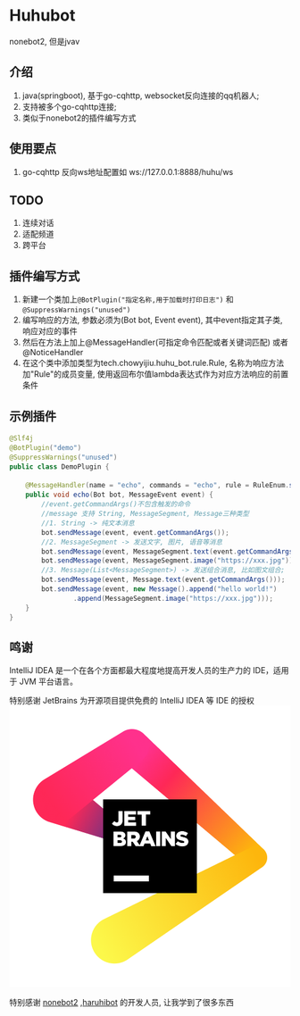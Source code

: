 # Huhubot
nonebot2, 但是jvav

## 介绍
1. java(springboot), 基于go-cqhttp, websocket反向连接的qq机器人;
2. 支持被多个go-cqhttp连接;
3. 类似于nonebot2的插件编写方式

## 使用要点
1. go-cqhttp 反向ws地址配置如 ws://127.0.0.1:8888/huhu/ws


## TODO
1. 连续对话
2. 适配频道
3. 跨平台

## 插件编写方式
1. 新建一个类加上`@BotPlugin("指定名称,用于加载时打印日志")` 和 `@SuppressWarnings("unused")`
2. 编写响应的方法, 参数必须为(Bot bot, Event event), 其中event指定其子类, 响应对应的事件
3. 然后在方法上加上@MessageHandler(可指定命令匹配或者关键词匹配) 或者 @NoticeHandler
4. 在这个类中添加类型为tech.chowyijiu.huhu_bot.rule.Rule, 名称为响应方法加"Rule"的成员变量, 使用返回布尔值lambda表达式作为对应方法响应的前置条件

## 示例插件

```Java
@Slf4j
@BotPlugin("demo")
@SuppressWarnings("unused")
public class DemoPlugin {

    @MessageHandler(name = "echo", commands = "echo", rule = RuleEnum.superuser)
    public void echo(Bot bot, MessageEvent event) {
        //event.getCommandArgs()不包含触发的命令
        //message 支持 String, MessageSegment, Message三种类型
        //1. String -> 纯文本消息
        bot.sendMessage(event, event.getCommandArgs());
        //2. MessageSegment -> 发送文字, 图片, 语音等消息
        bot.sendMessage(event, MessageSegment.text(event.getCommandArgs()));
        bot.sendMessage(event, MessageSegment.image("https://xxx.jpg"));
        //3. Message(List<MessageSegment>) -> 发送组合消息, 比如图文组合;
        bot.sendMessage(event, Message.text(event.getCommandArgs()));
        bot.sendMessage(event, new Message().append("hello world!")
                .append(MessageSegment.image("https://xxx.jpg")));
    }
}
```



## 鸣谢
IntelliJ IDEA 是一个在各个方面都最大程度地提高开发人员的生产力的 IDE，适用于 JVM 平台语言。

特别感谢 JetBrains 为开源项目提供免费的 IntelliJ IDEA 等 IDE 的授权
![JetBrains Logo](jb_beam.png)

特别感谢 [nonebot2](https://github.com/nonebot/nonebot2) ,[haruhibot](https://gitee.com/Lelouch-cc/haruhibot-server) 的开发人员, 让我学到了很多东西
